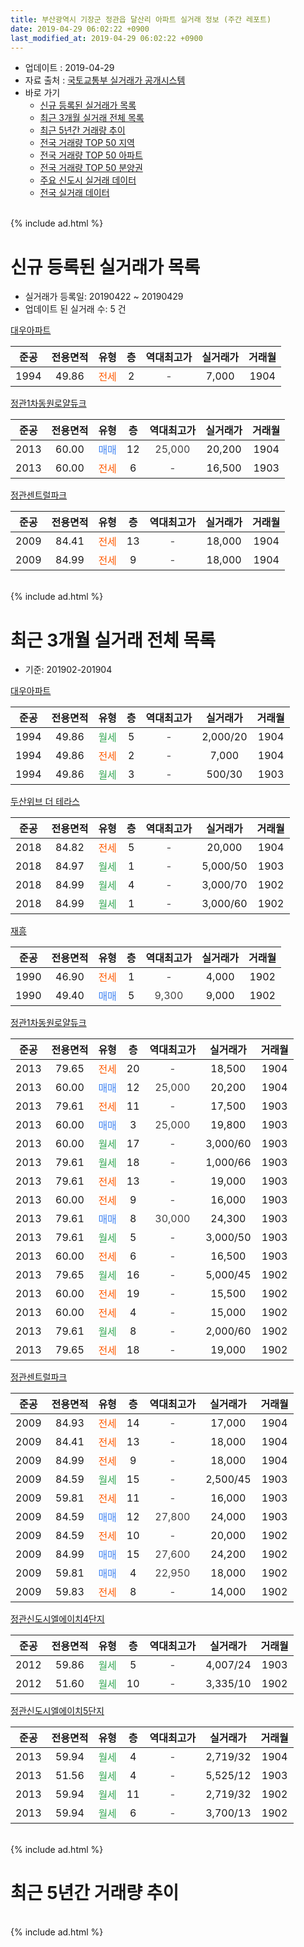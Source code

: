 ```yaml
---
title: 부산광역시 기장군 정관읍 달산리 아파트 실거래 정보 (주간 레포트)
date: 2019-04-29 06:02:22 +0900
last_modified_at: 2019-04-29 06:02:22 +0900
---
```


* 업데이트 : 2019-04-29
* 자료 출처 : [국토교통부 실거래가 공개시스템](http://rt.molit.go.kr)
* 바로 가기
    * [신규 등록된 실거래가 목록](#신규-등록된-실거래가-목록)
    * [최근 3개월 실거래 전체 목록](#최근-3개월-실거래-전체-목록)
    * [최근 5년간 거래량 추이](#최근-5년간-거래량-추이)
    * [전국 거래량 TOP 50 지역](https://inasie.github.io/apt-trade-info/최근-3개월-전국에서-가장-거래가-많이-발생한-지역)
    * [전국 거래량 TOP 50 아파트](https://inasie.github.io/apt-trade-info/최근-3개월-전국에서-가장-거래가-많이-발생한-아파트)
    * [전국 거래량 TOP 50 분양권](https://inasie.github.io/apt-trade-info/최근-3개월-전국에서-가장-거래가-많이-발생한-분양권)
    * [주요 신도시 실거래 데이터](https://inasie.github.io/apt-trade-info/주요-신도시)
    * [전국 실거래 데이터](https://inasie.github.io/apt-trade-info/전국)
<br>
{% include ad.html %}
<br>

# 신규 등록된 실거래가 목록
* 실거래가 등록일: 20190422 ~ 20190429
* 업데이트 된 실거래 수: 5 건


[대우아파트](https://search.naver.com/search.naver?query=%EB%B6%80%EC%82%B0%EA%B4%91%EC%97%AD%EC%8B%9C+%EA%B8%B0%EC%9E%A5%EA%B5%B0+%EC%A0%95%EA%B4%80%EC%9D%8D+%EB%8B%AC%EC%82%B0%EB%A6%AC+%EB%8C%80%EC%9A%B0%EC%95%84%ED%8C%8C%ED%8A%B8)

|준공|전용면적|유형|층|역대최고가|실거래가|거래월|
|:---:|:---:|:---:|:---:|:---:|:---:|:---:|
|1994|49.86|<span style="color:#ff5a00">전세</span>|2|<span style="color:#444444">-</span>|7,000|1904|

[정관1차동원로얄듀크](https://search.naver.com/search.naver?query=%EB%B6%80%EC%82%B0%EA%B4%91%EC%97%AD%EC%8B%9C+%EA%B8%B0%EC%9E%A5%EA%B5%B0+%EC%A0%95%EA%B4%80%EC%9D%8D+%EB%8B%AC%EC%82%B0%EB%A6%AC+%EC%A0%95%EA%B4%801%EC%B0%A8%EB%8F%99%EC%9B%90%EB%A1%9C%EC%96%84%EB%93%80%ED%81%AC)

|준공|전용면적|유형|층|역대최고가|실거래가|거래월|
|:---:|:---:|:---:|:---:|:---:|:---:|:---:|
|2013|60.00|<span style="color:#4285f3">매매</span>|12|<span style="color:#444444">25,000</span>|20,200|1904|
|2013|60.00|<span style="color:#ff5a00">전세</span>|6|<span style="color:#444444">-</span>|16,500|1903|

[정관센트럴파크](https://search.naver.com/search.naver?query=%EB%B6%80%EC%82%B0%EA%B4%91%EC%97%AD%EC%8B%9C+%EA%B8%B0%EC%9E%A5%EA%B5%B0+%EC%A0%95%EA%B4%80%EC%9D%8D+%EB%8B%AC%EC%82%B0%EB%A6%AC+%EC%A0%95%EA%B4%80%EC%84%BC%ED%8A%B8%EB%9F%B4%ED%8C%8C%ED%81%AC)

|준공|전용면적|유형|층|역대최고가|실거래가|거래월|
|:---:|:---:|:---:|:---:|:---:|:---:|:---:|
|2009|84.41|<span style="color:#ff5a00">전세</span>|13|<span style="color:#444444">-</span>|18,000|1904|
|2009|84.99|<span style="color:#ff5a00">전세</span>|9|<span style="color:#444444">-</span>|18,000|1904|


<br>
{% include ad.html %}
<br>

# 최근 3개월 실거래 전체 목록
* 기준: 201902-201904


[대우아파트](https://search.naver.com/search.naver?query=%EB%B6%80%EC%82%B0%EA%B4%91%EC%97%AD%EC%8B%9C+%EA%B8%B0%EC%9E%A5%EA%B5%B0+%EC%A0%95%EA%B4%80%EC%9D%8D+%EB%8B%AC%EC%82%B0%EB%A6%AC+%EB%8C%80%EC%9A%B0%EC%95%84%ED%8C%8C%ED%8A%B8)

|준공|전용면적|유형|층|역대최고가|실거래가|거래월|
|:---:|:---:|:---:|:---:|:---:|:---:|:---:|
|1994|49.86|<span style="color:#34a853">월세</span>|5|<span style="color:#444444">-</span>|2,000/20|1904|
|1994|49.86|<span style="color:#ff5a00">전세</span>|2|<span style="color:#444444">-</span>|7,000|1904|
|1994|49.86|<span style="color:#34a853">월세</span>|3|<span style="color:#444444">-</span>|500/30|1903|

[두산위브 더 테라스](https://search.naver.com/search.naver?query=%EB%B6%80%EC%82%B0%EA%B4%91%EC%97%AD%EC%8B%9C+%EA%B8%B0%EC%9E%A5%EA%B5%B0+%EC%A0%95%EA%B4%80%EC%9D%8D+%EB%8B%AC%EC%82%B0%EB%A6%AC+%EB%91%90%EC%82%B0%EC%9C%84%EB%B8%8C+%EB%8D%94+%ED%85%8C%EB%9D%BC%EC%8A%A4)

|준공|전용면적|유형|층|역대최고가|실거래가|거래월|
|:---:|:---:|:---:|:---:|:---:|:---:|:---:|
|2018|84.82|<span style="color:#ff5a00">전세</span>|5|<span style="color:#444444">-</span>|20,000|1904|
|2018|84.97|<span style="color:#34a853">월세</span>|1|<span style="color:#444444">-</span>|5,000/50|1903|
|2018|84.99|<span style="color:#34a853">월세</span>|4|<span style="color:#444444">-</span>|3,000/70|1902|
|2018|84.99|<span style="color:#34a853">월세</span>|1|<span style="color:#444444">-</span>|3,000/60|1902|

[재흥](https://search.naver.com/search.naver?query=%EB%B6%80%EC%82%B0%EA%B4%91%EC%97%AD%EC%8B%9C+%EA%B8%B0%EC%9E%A5%EA%B5%B0+%EC%A0%95%EA%B4%80%EC%9D%8D+%EB%8B%AC%EC%82%B0%EB%A6%AC+%EC%9E%AC%ED%9D%A5)

|준공|전용면적|유형|층|역대최고가|실거래가|거래월|
|:---:|:---:|:---:|:---:|:---:|:---:|:---:|
|1990|46.90|<span style="color:#ff5a00">전세</span>|1|<span style="color:#444444">-</span>|4,000|1902|
|1990|49.40|<span style="color:#4285f3">매매</span>|5|<span style="color:#444444">9,300</span>|9,000|1902|

[정관1차동원로얄듀크](https://search.naver.com/search.naver?query=%EB%B6%80%EC%82%B0%EA%B4%91%EC%97%AD%EC%8B%9C+%EA%B8%B0%EC%9E%A5%EA%B5%B0+%EC%A0%95%EA%B4%80%EC%9D%8D+%EB%8B%AC%EC%82%B0%EB%A6%AC+%EC%A0%95%EA%B4%801%EC%B0%A8%EB%8F%99%EC%9B%90%EB%A1%9C%EC%96%84%EB%93%80%ED%81%AC)

|준공|전용면적|유형|층|역대최고가|실거래가|거래월|
|:---:|:---:|:---:|:---:|:---:|:---:|:---:|
|2013|79.65|<span style="color:#ff5a00">전세</span>|20|<span style="color:#444444">-</span>|18,500|1904|
|2013|60.00|<span style="color:#4285f3">매매</span>|12|<span style="color:#444444">25,000</span>|20,200|1904|
|2013|79.61|<span style="color:#ff5a00">전세</span>|11|<span style="color:#444444">-</span>|17,500|1903|
|2013|60.00|<span style="color:#4285f3">매매</span>|3|<span style="color:#444444">25,000</span>|19,800|1903|
|2013|60.00|<span style="color:#34a853">월세</span>|17|<span style="color:#444444">-</span>|3,000/60|1903|
|2013|79.61|<span style="color:#34a853">월세</span>|18|<span style="color:#444444">-</span>|1,000/66|1903|
|2013|79.61|<span style="color:#ff5a00">전세</span>|13|<span style="color:#444444">-</span>|19,000|1903|
|2013|60.00|<span style="color:#ff5a00">전세</span>|9|<span style="color:#444444">-</span>|16,000|1903|
|2013|79.61|<span style="color:#4285f3">매매</span>|8|<span style="color:#444444">30,000</span>|24,300|1903|
|2013|79.61|<span style="color:#34a853">월세</span>|5|<span style="color:#444444">-</span>|3,000/50|1903|
|2013|60.00|<span style="color:#ff5a00">전세</span>|6|<span style="color:#444444">-</span>|16,500|1903|
|2013|79.65|<span style="color:#34a853">월세</span>|16|<span style="color:#444444">-</span>|5,000/45|1902|
|2013|60.00|<span style="color:#ff5a00">전세</span>|19|<span style="color:#444444">-</span>|15,500|1902|
|2013|60.00|<span style="color:#ff5a00">전세</span>|4|<span style="color:#444444">-</span>|15,000|1902|
|2013|79.61|<span style="color:#34a853">월세</span>|8|<span style="color:#444444">-</span>|2,000/60|1902|
|2013|79.65|<span style="color:#ff5a00">전세</span>|18|<span style="color:#444444">-</span>|19,000|1902|

[정관센트럴파크](https://search.naver.com/search.naver?query=%EB%B6%80%EC%82%B0%EA%B4%91%EC%97%AD%EC%8B%9C+%EA%B8%B0%EC%9E%A5%EA%B5%B0+%EC%A0%95%EA%B4%80%EC%9D%8D+%EB%8B%AC%EC%82%B0%EB%A6%AC+%EC%A0%95%EA%B4%80%EC%84%BC%ED%8A%B8%EB%9F%B4%ED%8C%8C%ED%81%AC)

|준공|전용면적|유형|층|역대최고가|실거래가|거래월|
|:---:|:---:|:---:|:---:|:---:|:---:|:---:|
|2009|84.93|<span style="color:#ff5a00">전세</span>|14|<span style="color:#444444">-</span>|17,000|1904|
|2009|84.41|<span style="color:#ff5a00">전세</span>|13|<span style="color:#444444">-</span>|18,000|1904|
|2009|84.99|<span style="color:#ff5a00">전세</span>|9|<span style="color:#444444">-</span>|18,000|1904|
|2009|84.59|<span style="color:#34a853">월세</span>|15|<span style="color:#444444">-</span>|2,500/45|1903|
|2009|59.81|<span style="color:#ff5a00">전세</span>|11|<span style="color:#444444">-</span>|16,000|1903|
|2009|84.59|<span style="color:#4285f3">매매</span>|12|<span style="color:#444444">27,800</span>|24,000|1903|
|2009|84.59|<span style="color:#ff5a00">전세</span>|10|<span style="color:#444444">-</span>|20,000|1902|
|2009|84.99|<span style="color:#4285f3">매매</span>|15|<span style="color:#444444">27,600</span>|24,200|1902|
|2009|59.81|<span style="color:#4285f3">매매</span>|4|<span style="color:#444444">22,950</span>|18,000|1902|
|2009|59.83|<span style="color:#ff5a00">전세</span>|8|<span style="color:#444444">-</span>|14,000|1902|

[정관신도시엘에이치4단지](https://search.naver.com/search.naver?query=%EB%B6%80%EC%82%B0%EA%B4%91%EC%97%AD%EC%8B%9C+%EA%B8%B0%EC%9E%A5%EA%B5%B0+%EC%A0%95%EA%B4%80%EC%9D%8D+%EB%8B%AC%EC%82%B0%EB%A6%AC+%EC%A0%95%EA%B4%80%EC%8B%A0%EB%8F%84%EC%8B%9C%EC%97%98%EC%97%90%EC%9D%B4%EC%B9%984%EB%8B%A8%EC%A7%80)

|준공|전용면적|유형|층|역대최고가|실거래가|거래월|
|:---:|:---:|:---:|:---:|:---:|:---:|:---:|
|2012|59.86|<span style="color:#34a853">월세</span>|5|<span style="color:#444444">-</span>|4,007/24|1903|
|2012|51.60|<span style="color:#34a853">월세</span>|10|<span style="color:#444444">-</span>|3,335/10|1902|

[정관신도시엘에이치5단지](https://search.naver.com/search.naver?query=%EB%B6%80%EC%82%B0%EA%B4%91%EC%97%AD%EC%8B%9C+%EA%B8%B0%EC%9E%A5%EA%B5%B0+%EC%A0%95%EA%B4%80%EC%9D%8D+%EB%8B%AC%EC%82%B0%EB%A6%AC+%EC%A0%95%EA%B4%80%EC%8B%A0%EB%8F%84%EC%8B%9C%EC%97%98%EC%97%90%EC%9D%B4%EC%B9%985%EB%8B%A8%EC%A7%80)

|준공|전용면적|유형|층|역대최고가|실거래가|거래월|
|:---:|:---:|:---:|:---:|:---:|:---:|:---:|
|2013|59.94|<span style="color:#34a853">월세</span>|4|<span style="color:#444444">-</span>|2,719/32|1904|
|2013|51.56|<span style="color:#34a853">월세</span>|4|<span style="color:#444444">-</span>|5,525/12|1903|
|2013|59.94|<span style="color:#34a853">월세</span>|11|<span style="color:#444444">-</span>|2,719/32|1902|
|2013|59.94|<span style="color:#34a853">월세</span>|6|<span style="color:#444444">-</span>|3,700/13|1902|


<br>
{% include ad.html %}
<br>

# 최근 5년간 거래량 추이


<div style="width:100%;">
    <canvas id="deal_progress" height="200"></canvas>
</div>

<script>
new Chart(document.getElementById("deal_progress"), {
    type: 'line',
    data: {
        labels: ['201404','201405','201406','201407','201408','201409','201410','201411','201412','201501','201502','201503','201504','201505','201506','201507','201508','201509','201510','201511','201512','201601','201602','201603','201604','201605','201606','201607','201608','201609','201610','201611','201612','201701','201702','201703','201704','201705','201706','201707','201708','201709','201710','201711','201712','201801','201802','201803','201804','201805','201806','201807','201808','201809','201810','201811','201812','201901','201902','201903','201904'],
        datasets: [{
            label: '매매',
            pointRadius: 1,
            data: [13, 18, 11, 12, 18, 9, 19, 13, 24, 19, 19, 25, 23, 23, 24, 36, 32, 25, 31, 14, 12, 11, 16, 12, 19, 11, 6, 22, 22, 12, 19, 14, 9, 7, 11, 7, 10, 6, 9, 5, 2, 8, 2, 5, 8, 11, 6, 8, 9, 4, 8, 7, 5, 7, 6, 7, 7, 4, 3, 3, 1],
            borderColor: "rgba(255, 201, 14, 1)",
            backgroundColor: "rgba(255, 201, 14, 0.5)",
            fill: false,
            lineTension: 0
        },{
            label: '전월세',
            pointRadius: 1,
            data: [11, 13, 14, 8, 6, 5, 69, 8, 15, 11, 9, 25, 10, 10, 44, 29, 21, 15, 21, 77, 41, 20, 22, 15, 23, 18, 23, 21, 25, 12, 59, 15, 12, 33, 12, 13, 13, 9, 26, 31, 14, 20, 12, 37, 19, 11, 22, 19, 13, 21, 22, 25, 24, 34, 37, 21, 19, 16, 13, 13, 8],
            borderColor: "rgba(0, 141, 185, 1)",
            backgroundColor: "rgba(0, 141, 185, 0.5)",
            fill: false,
            lineTension: 0
        }
        ]
    },
    options: {
        responsive: true,
        title: {
            display: false
        },
        tooltips: {
            mode: 'index',
            intersect: false
        },
        hover: {
            mode: 'nearest',
            intersect: true
        },
        scales: {
            xAxes: [{
                display: true,
                scaleLabel: {
                    display: true,
                    labelString: '년/월'
                }
            }],
            yAxes: [{
                display: true,
                ticks: {
                    suggestedMin: 0,
                },
                scaleLabel: {
                    display: true,
                    labelString: '실거래 수'
                }
            }]
        }
    }
});

</script>


<br>
{% include ad.html %}
<br>

